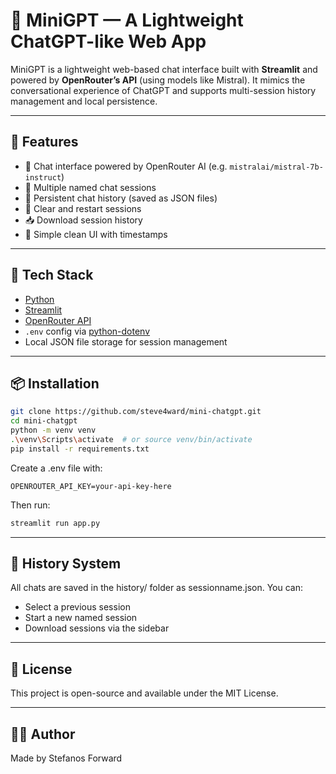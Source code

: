 # 🧠 MiniGPT — A Lightweight ChatGPT-like Web App

MiniGPT is a lightweight web-based chat interface built with **Streamlit** and powered by **OpenRouter’s API** (using models like Mistral). It mimics the conversational experience of ChatGPT and supports multi-session history management and local persistence.

---

## 🚀 Features

- 💬 Chat interface powered by OpenRouter AI (e.g. `mistralai/mistral-7b-instruct`)
- 📁 Multiple named chat sessions
- 💾 Persistent chat history (saved as JSON files)
- 🧹 Clear and restart sessions
- 📥 Download session history
- 🎨 Simple clean UI with timestamps

---

## 🔧 Tech Stack

- [Python](https://www.python.org/)
- [Streamlit](https://streamlit.io/)
- [OpenRouter API](https://openrouter.ai/)
- `.env` config via [python-dotenv](https://pypi.org/project/python-dotenv/)
- Local JSON file storage for session management

---

## 📦 Installation

```bash
git clone https://github.com/steve4ward/mini-chatgpt.git
cd mini-chatgpt
python -m venv venv
.\venv\Scripts\activate  # or source venv/bin/activate
pip install -r requirements.txt
```

Create a .env file with:

```env
OPENROUTER_API_KEY=your-api-key-here
```
Then run:

```bash
streamlit run app.py
```

---

## 📂 History System

All chats are saved in the history/ folder as sessionname.json. You can:
- Select a previous session
- Start a new named session
- Download sessions via the sidebar

---

## 📄 License

This project is open-source and available under the MIT License.

---

## 🙋‍♂️ Author

Made by Stefanos Forward
